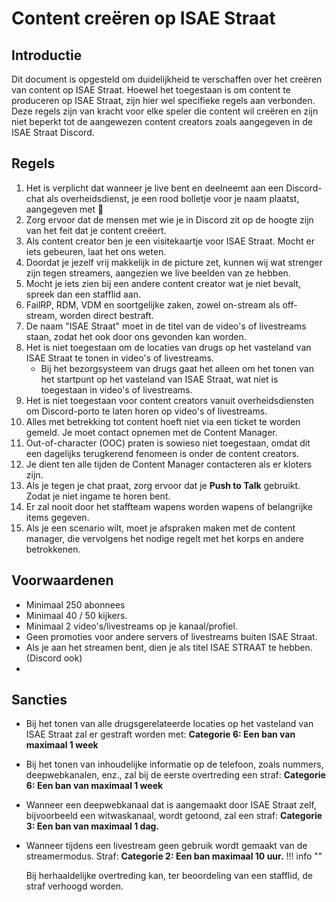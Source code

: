 # Content creëren op ISAE Straat

## Introductie
Dit document is opgesteld om duidelijkheid te verschaffen over het creëren van content op ISAE Straat. Hoewel het toegestaan is om content te produceren op ISAE Straat, zijn hier wel specifieke regels aan verbonden. Deze regels zijn van kracht voor elke speler die content wil creëren en zijn niet beperkt tot de aangewezen content creators zoals aangegeven in de ISAE Straat Discord.

## Regels
1. Het is verplicht dat wanneer je live bent en deelneemt aan een Discord-chat als overheidsdienst, je een rood bolletje voor je naam plaatst, aangegeven met :red_circle:
2. Zorg ervoor dat de mensen met wie je in Discord zit op de hoogte zijn van het feit dat je content creëert.
3. Als content creator ben je een visitekaartje voor ISAE Straat. Mocht er iets gebeuren, laat het ons weten.
4. Doordat je jezelf vrij makkelijk in de picture zet, kunnen wij wat strenger zijn tegen streamers, aangezien we live beelden van ze hebben.
5. Mocht je iets zien bij een andere content creator wat je niet bevalt, spreek dan een stafflid aan.
6. FailRP, RDM, VDM en soortgelijke zaken, zowel on-stream als off-stream, worden direct bestraft.
7. De naam "ISAE Straat" moet in de titel van de video's of livestreams staan, zodat het ook door ons gevonden kan worden.
8. Het is niet toegestaan om de locaties van drugs op het vasteland van ISAE Straat te tonen in video's of livestreams.
    - Bij het bezorgsysteem van drugs gaat het alleen om het tonen van het startpunt op het vasteland van ISAE Straat, wat niet is toegestaan in video's of livestreams.
9. Het is niet toegestaan voor content creators vanuit overheidsdiensten om Discord-porto te laten horen op video's of livestreams.
10. Alles met betrekking tot content hoeft niet via een ticket te worden gemeld. Je moet contact opnemen met de Content Manager.
11. Out-of-character (OOC) praten is sowieso niet toegestaan, omdat dit een dagelijks terugkerend fenomeen is onder de content creators.
12. Je dient ten alle tijden de Content Manager contacteren als er kloters zijn.
13. Als je tegen je chat praat, zorg ervoor dat je **Push to Talk** gebruikt. Zodat je niet ingame te horen bent.
14. Er zal nooit door het staffteam wapens worden wapens of belangrijke items gegeven.
15. Als je een scenario wilt, moet je afspraken maken met de content manager, die vervolgens het nodige regelt met het korps en andere betrokkenen.







## Voorwaardenen
* Minimaal 250 abonnees
* Minimaal 40 / 50 kijkers.
* Minimaal 2 video's/livestreams op je kanaal/profiel.
* Geen promoties voor andere servers of livestreams buiten ISAE Straat.
* Als je aan het streamen bent, dien je als titel ISAE STRAAT te hebben. (Discord ook)
* 

## Sancties

* Bij het tonen van alle drugsgerelateerde locaties op het vasteland van ISAE Straat zal er gestraft worden met: <b>Categorie 6: Een ban van maximaal 1 week</b>
* Bij het tonen van inhoudelijke informatie op de telefoon, zoals nummers, deepwebkanalen, enz., zal bij de eerste overtreding een straf: <b>Categorie 6: Een ban van maximaal 1 week</b>  
* Wanneer een deepwebkanaal dat is aangemaakt door ISAE Straat zelf, bijvoorbeeld een witwaskanaal, wordt getoond, zal een straf: <b>Categorie 3: Een ban van maximaal 1 dag.</b>
* Wanneer tijdens een livestream geen gebruik wordt gemaakt van de streamermodus. Straf: <b>Categorie 2: Een ban maximaal 10 uur.</b>
!!! info ""

    Bij herhaaldelijke overtreding kan, ter beoordeling van een stafflid, de straf verhoogd worden.